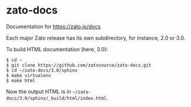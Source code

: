 zato-docs
=========

Documentation for https://zato.io/docs

Each major Zato release has its own subdirectory, for instance, 2.0 or 3.0.

To build HTML documentation (here, 3.0):

```
$ cd ~
$ git clone https://github.com/zatosource/zato-docs.git
$ cd ~/zato-docs/3.0/sphinx
$ make virtualenv
$ make html
```

Now the output HTML is in ```~/zato-docs/3.0/sphinx/_build/html/index.html```.
